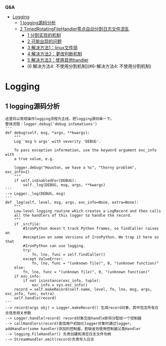 <!-- markdown-toc start - Don't edit this section. Run M-x markdown-toc-generate-toc again -->
**Q&A**


   * [Logging](#Logging)
      * [1 logging源码分析](#1-logging源码分析)
      * [2 TimedRotatingFileHandler零点自动分割日志文件混乱](#2-TimedRotatingFileHandler零点自动分割日志文件混乱)
         * [1 分割实现的机制](#1-分割实现的机制)
         * [2 可能出现的问题](#2-可能出现的问题)
         * [3 解决方法1：linux文件锁](#3-解决方法1：linux文件锁)
         * [4 解决方法2：更改判断机制](#4-解决方法2：更改判断机制)
         * [5 解决方法3：使用其他handler](#5-解决方法3：使用其他handler)
         * [6 解决方法4: 不使用分割机制](#6-解决方法4: 不使用分割机制)
         
<!-- markdown-toc end -->


# Logging

## 1 logging源码分析

    这里将以常规操作logging流程为主线，把logging源码串一下。
    整体流程：logger.debug('debug infomations') 
    '''
    def debug(self, msg, *args, **kwargs):
        """
        Log 'msg % args' with severity 'DEBUG'.

        To pass exception information, use the keyword argument exc_info with
        a true value, e.g.

        logger.debug("Houston, we have a %s", "thorny problem", exc_info=1)
        """
        if self.isEnabledFor(DEBUG):
            self._log(DEBUG, msg, args, **kwargs)
    '''
    --> Logger._log(DEBUG, msg)
    '''
    def _log(self, level, msg, args, exc_info=None, extra=None):
        """
        Low-level logging routine which creates a LogRecord and then calls
        all the handlers of this logger to handle the record.
        """
        if _srcfile:
            #IronPython doesn't track Python frames, so findCaller raises an
            #exception on some versions of IronPython. We trap it here so that
            #IronPython can use logging.
            try:
                fn, lno, func = self.findCaller()
            except ValueError:
                fn, lno, func = "(unknown file)", 0, "(unknown function)"
        else:
            fn, lno, func = "(unknown file)", 0, "(unknown function)"
        if exc_info:
            if not isinstance(exc_info, tuple):
                exc_info = sys.exc_info()
        record = self.makeRecord(self.name, level, fn, lno, msg, args, exc_info, func, extra)
        self.handle(record)
    '''
    --> record(args obj) = Logger.makeRecord() 生成record对象，其中包含所有日志信息相关参数
    --> Logger.handle(record) record对象交给handle即将分配给一个控制器
    --> callHandlers(record)查找用户初始化logger对象时通过logger。addHandler(some handler)添加的控制器，若缺省则使用控制器父类Handler
    --> logging.FileHandler() 负责创建和清空日志文件句柄 
    --> StreamHandler.emit(record)负责写入日志
